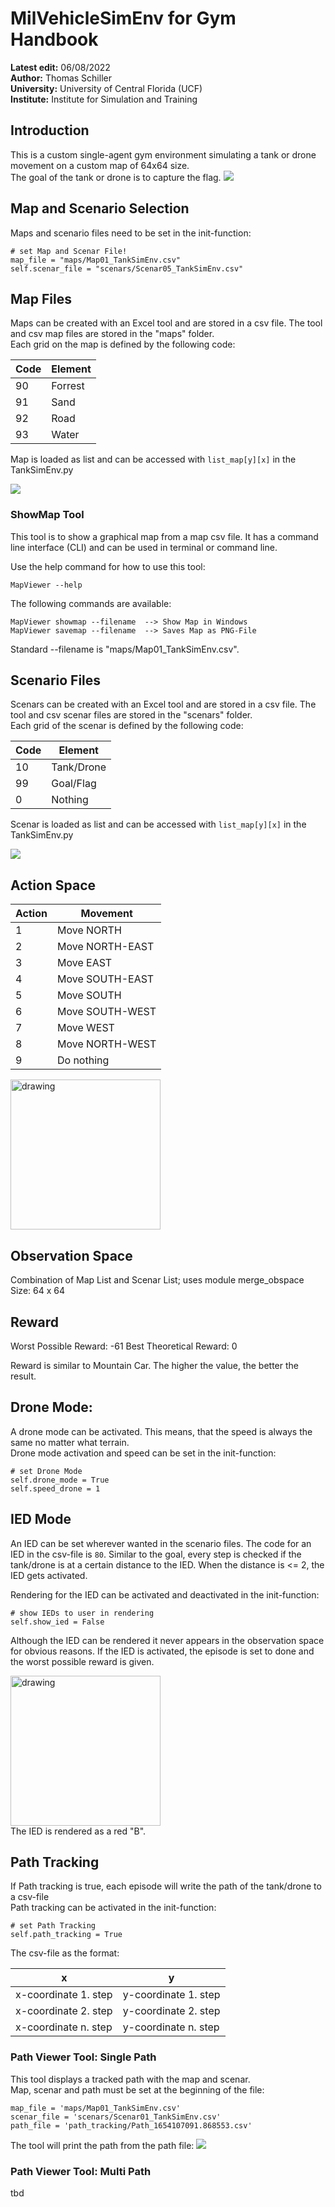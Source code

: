 # MilVehicleSimEnv for Gym Handbook
**Latest edit:** 06/08/2022<br>
**Author:** Thomas Schiller<br>
**University:** University of Central Florida (UCF)<br>
**Institute:** Institute for Simulation and Training<br>

## Introduction
This is a custom single-agent gym environment simulating a tank or drone movement on a custom map of 64x64 size.<br>
The goal of the tank or drone is to capture the flag.
![](img/gymtankenv_screenshot.png)


## Map and Scenario Selection
Maps and scenario files need to be set in the init-function:

	# set Map and Scenar File!
	map_file = "maps/Map01_TankSimEnv.csv"
	self.scenar_file = "scenars/Scenar05_TankSimEnv.csv"

## Map Files
Maps can be created with an Excel tool and are stored in a csv file. The tool and csv map files are stored in the "maps" folder.<br>
Each grid on the map is defined by the following code:

|Code   |Element    |
|-------|-----------|
|90     |Forrest    |
|91     |Sand       |
|92     |Road       |
|93     |Water      |

Map is loaded as list and can be accessed with `list_map[y][x]` in the TankSimEnv.py

![](img/excel_tool_map.png)

### ShowMap Tool
This tool is to show a graphical map from a map csv file. It has a command line interface (CLI) and can be used in terminal or command line.<br>

Use the help command for how to use this tool:

	MapViewer --help
	
   The following commands are available:
    
	MapViewer showmap --filename  --> Show Map in Windows
	MapViewer savemap --filename  --> Saves Map as PNG-File

Standard --filename is "maps/Map01_TankSimEnv.csv".
    
## Scenario Files

Scenars can be created with an Excel tool and are stored in a csv file. The tool and csv scenar files are stored in the "scenars" folder.<br>
Each grid of the scenar is defined by the following code:

|Code   |Element    |
|-------|-----------|
|10     |Tank/Drone |
|99     |Goal/Flag  |
|0      |Nothing    |

Scenar is loaded as list and can be accessed with `list_map[y][x]` in the TankSimEnv.py

![](img/excel_tool_scenar.png)
    
## Action Space

|Action|Movement        |
|------|----------------|
|1     |Move NORTH      |
|2     |Move NORTH-EAST |
|3     |Move EAST       |
|4     |Move SOUTH-EAST |
|5     |Move SOUTH      |
|6     |Move SOUTH-WEST |
|7     |Move WEST       |
|8     |Move NORTH-WEST |
|9     |Do nothing      |

<img src="img/Action_Space.png" alt="drawing" width="240"/>
    
## Observation Space
Combination of Map List and Scenar List; uses module merge_obspace<br>
Size: 64 x 64

## Reward
Worst Possible Reward: -61
Best Theoretical Reward: 0

Reward is similar to Mountain Car. The higher the value, the better the result.

## Drone Mode:
A drone mode can be activated. This means, that the speed is always the same no matter what terrain.<br>
Drone mode activation and speed can be set in the init-function:

	# set Drone Mode
	self.drone_mode = True
	self.speed_drone = 1
	
## IED Mode
An IED can be set wherever wanted in the scenario files. The code for an IED in the csv-file is `80`. Similar to the goal, every step is checked if the tank/drone is at a certain distance to the IED. When the distance is <= 2, the IED gets activated.

Rendering for the IED can be activated and deactivated in the init-function:

    # show IEDs to user in rendering
    self.show_ied = False
    
Although the IED can be rendered it never appears in the observation space for obvious reasons.
If the IED is activated, the episode is set to done and the worst possible reward is given.

<img src="img/ied_mode.png" alt="drawing" width="240"/><br>
The IED is rendered as a red "B".


## Path Tracking
If Path tracking is true, each episode will write the path of the tank/drone to a csv-file<br>
Path tracking can be activated in the init-function:

    # set Path Tracking
    self.path_tracking = True

The csv-file as the format:

|x                    |y                    |
|---------------------|---------------------|
|x-coordinate 1. step |y-coordinate 1. step |
|x-coordinate 2. step |y-coordinate 2. step |
|x-coordinate n. step |y-coordinate n. step |
    
    
### Path Viewer Tool: Single Path
This tool displays a tracked path with the map and scenar.<br>
Map, scenar and path must be set at the beginning of the file:

	map_file = 'maps/Map01_TankSimEnv.csv'
	scenar_file = 'scenars/Scenar01_TankSimEnv.csv'
	path_file = 'path_tracking/Path_1654107091.868553.csv'
	
The tool will print the path from the path file:
![](img/single_path_track_plot.png)

### Path Viewer Tool: Multi Path
tbd